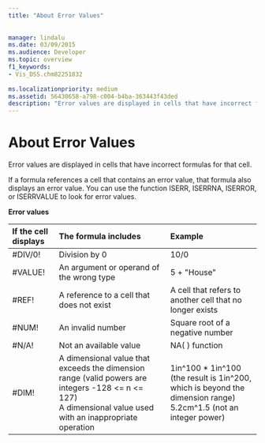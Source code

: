 ```yaml
---
title: "About Error Values"
 
 
manager: lindalu
ms.date: 03/09/2015
ms.audience: Developer
ms.topic: overview
f1_keywords:
- Vis_DSS.chm82251832
 
ms.localizationpriority: medium
ms.assetid: 56430658-a798-c004-b4ba-363443f43ded
description: "Error values are displayed in cells that have incorrect formulas for that cell."
---
```


# About Error Values

Error values are displayed in cells that have incorrect formulas for that cell.
  
If a formula references a cell that contains an error value, that formula also displays an error value. You can use the function ISERR, ISERRNA, ISERROR, or ISERRVALUE to look for error values.
  
**Error values**

|**If the cell displays** <br/> |**The formula includes** <br/> |**Example** <br/> |
|:-----|:-----|:-----|
| #DIV/0!  <br/> |Division by 0  <br/> |10/0  <br/> |
| #VALUE!  <br/> | An argument or operand of the wrong type  <br/> | 5 + "House"  <br/> |
| #REF!  <br/> | A reference to a cell that does not exist  <br/> | A cell that refers to another cell that no longer exists  <br/> |
| #NUM!  <br/> | An invalid number  <br/> | Square root of a negative number  <br/> |
| #N/A!  <br/> | Not an available value  <br/> | NA( ) function  <br/> |
| #DIM!  <br/> | A dimensional value that exceeds the dimension range (valid powers are integers -128 \<= n \<= 127)  <br/> A dimensional value used with an inappropriate operation  <br/> |1in^100 \* 1in^100 (the result is 1in^200, which is beyond the dimension range)  <br/> 5.2cm^1.5 (not an integer power)  <br/> |
   

